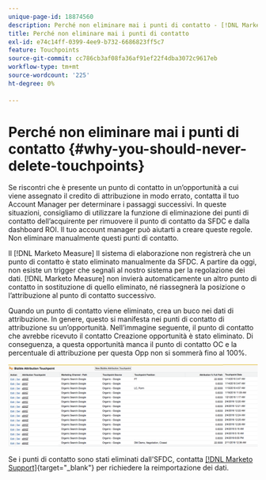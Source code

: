 ```yaml
---
unique-page-id: 18874560
description: Perché non eliminare mai i punti di contatto - [!DNL Marketo Measure] - Documentazione del prodotto
title: Perché non eliminare mai i punti di contatto
exl-id: e74c14ff-0399-4ee9-b732-6686823ff5c7
feature: Touchpoints
source-git-commit: cc786cb3af08fa36af91ef22f4dba3072c9617eb
workflow-type: tm+mt
source-wordcount: '225'
ht-degree: 0%

---
```


# Perché non eliminare mai i punti di contatto {#why-you-should-never-delete-touchpoints}

Se riscontri che è presente un punto di contatto in un’opportunità a cui viene assegnato il credito di attribuzione in modo errato, contatta il tuo Account Manager per determinare i passaggi successivi. In queste situazioni, consigliamo di utilizzare la funzione di eliminazione dei punti di contatto dell’acquirente per rimuovere il punto di contatto da SFDC e dalla dashboard ROI. Il tuo account manager può aiutarti a creare queste regole. Non eliminare manualmente questi punti di contatto.

Il [!DNL Marketo Measure] Il sistema di elaborazione non registrerà che un punto di contatto è stato eliminato manualmente da SFDC. A partire da oggi, non esiste un trigger che segnali al nostro sistema per la regolazione dei dati. [!DNL Marketo Measure] non invierà automaticamente un altro punto di contatto in sostituzione di quello eliminato, né riassegnerà la posizione o l’attribuzione al punto di contatto successivo.

Quando un punto di contatto viene eliminato, crea un buco nei dati di attribuzione. In genere, questo si manifesta nei punti di contatto di attribuzione su un’opportunità. Nell’immagine seguente, il punto di contatto che avrebbe ricevuto il contatto Creazione opportunità è stato eliminato. Di conseguenza, a questa opportunità manca il punto di contatto OC e la percentuale di attribuzione per questa Opp non si sommerà fino al 100%.

![](assets/1.png)

Se i punti di contatto sono stati eliminati dall&#39;SFDC, contatta [[!DNL Marketo Support]](https://nation.marketo.com/t5/support/ct-p/Support){target="_blank"} per richiedere la reimportazione dei dati.
